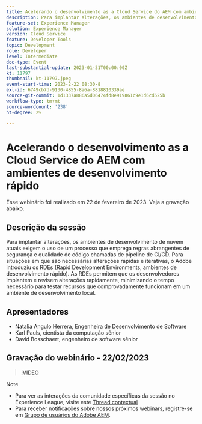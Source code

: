 ```yaml
---
title: Acelerando o desenvolvimento as a Cloud Service do AEM com ambientes de desenvolvimento rápido
description: Para implantar alterações, os ambientes de desenvolvimento de nuvem atuais exigem o uso de um processo que emprega regras abrangentes de segurança e qualidade de código chamadas de pipeline de CI/CD. Para situações em que são necessárias alterações rápidas e iterativas, o Adobe introduziu os ambientes de desenvolvimento rápido (RDEs, na sigla em inglês).Os RDEs permitem que os desenvolvedores implantem e revisem alterações rapidamente, minimizando o tempo necessário para testar recursos que comprovadamente funcionam em um ambiente de desenvolvimento local.
feature-set: Experience Manager
solution: Experience Manager
version: Cloud Service
feature: Developer Tools
topic: Development
role: Developer
level: Intermediate
doc-type: Event
last-substantial-update: 2023-01-31T00:00:00Z
kt: 11797
thumbnail: kt-11797.jpeg
event-start-time: 2023-2-22 08:30-8
exl-id: 6749cb7d-9130-4855-8a6a-8818810339ae
source-git-commit: 1d1337a886a5d06474fd8e919861c9e1d6cd525b
workflow-type: tm+mt
source-wordcount: '238'
ht-degree: 2%

---
```


# Acelerando o desenvolvimento as a Cloud Service do AEM com ambientes de desenvolvimento rápido

Esse webinário foi realizado em 22 de fevereiro de 2023. Veja a gravação abaixo.

## Descrição da sessão

Para implantar alterações, os ambientes de desenvolvimento de nuvem atuais exigem o uso de um processo que emprega regras abrangentes de segurança e qualidade de código chamadas de pipeline de CI/CD. Para situações em que são necessárias alterações rápidas e iterativas, o Adobe introduziu os RDEs (Rapid Development Environments, ambientes de desenvolvimento rápido).
As RDEs permitem que os desenvolvedores implantem e revisem alterações rapidamente, minimizando o tempo necessário para testar recursos que comprovadamente funcionam em um ambiente de desenvolvimento local.

## Apresentadores

* Natalia Angulo Herrera, Engenheira de Desenvolvimento de Software
* Karl Pauls, cientista da computação sênior
* David Bosschaert, engenheiro de software sênior

## Gravação do webinário - 22/02/2023

>[!VIDEO](https://video.tv.adobe.com/v/3415876)

>[!NOTE]
>
>* Para ver as interações da comunidade específicas da sessão no Experience League, visite este [Thread contextual](https://bit.ly/3x1Cl8x)
>* Para receber notificações sobre nossos próximos webinars, registre-se em [Grupo de usuários do Adobe AEM](https://aem-augs.adobe.com/).
